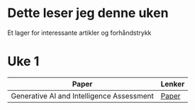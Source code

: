 # Dette leser jeg denne uken

Et lager for interessante artikler og forhåndstrykk

# Uke 1

| **Paper** | **Lenker** |
| ------------- | ------------- |
| Generative AI and Intelligence Assessment | [Paper](https://www.tandfonline.com/doi/full/10.1080/03071847.2023.2286775) |